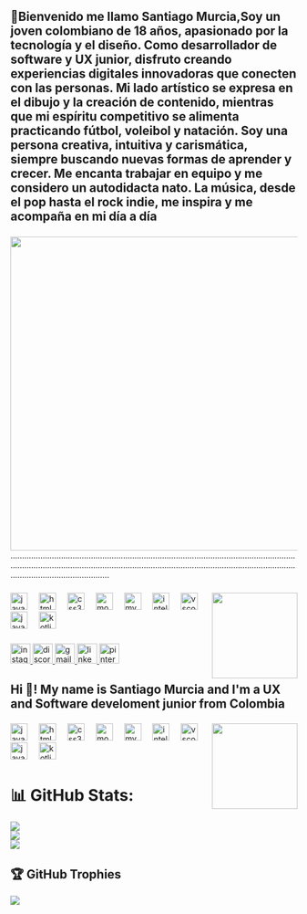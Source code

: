 
<h2 align="left">💫Bienvenido me llamo Santiago Murcia,Soy un joven colombiano de 18 años, apasionado por la tecnología y el diseño. Como desarrollador de software y UX junior, 
  disfruto creando experiencias digitales innovadoras que conecten con las personas. Mi lado artístico se expresa en el dibujo y la creación de contenido, 
  mientras que mi espíritu competitivo se alimenta practicando fútbol, voleibol y natación. Soy una persona creativa, 
  intuitiva y carismática, siempre buscando nuevas formas de aprender y crecer. 
  Me encanta trabajar en equipo y me considero un autodidacta nato. La música, desde el pop hasta el rock indie, me inspira y me acompaña en mi día a día</h2>
  
###

<img align="right" height="550" src="https://i.pinimg.com/originals/50/fd/4a/50fd4a7d39b88a7fd0cc43aaaefc9649.gif"  />





###
...................................................................................................................................................................................................................................................................................................
###


###

<img align="right" height="150" src="https://i.pinimg.com/originals/bb/72/3d/bb723dab868fa44510e4882f15a0f63c.gif"  />


###



<div align="left">
  <img src="https://cdn.jsdelivr.net/gh/devicons/devicon/icons/javascript/javascript-original.svg" height="30" alt="javascript logo"  />
  <img width="12" />
  <img src="https://cdn.jsdelivr.net/gh/devicons/devicon/icons/html5/html5-original.svg" height="30" alt="html5 logo"  />
  <img width="12" />
  <img src="https://cdn.jsdelivr.net/gh/devicons/devicon/icons/css3/css3-original.svg" height="30" alt="css3 logo"  />
  <img width="12" />
  <img src="https://cdn.jsdelivr.net/gh/devicons/devicon/icons/mongodb/mongodb-original.svg" height="30" alt="mongodb logo"  />
  <img width="12" />
  <img src="https://cdn.jsdelivr.net/gh/devicons/devicon/icons/mysql/mysql-original.svg" height="30" alt="mysql logo"  />
  <img width="12" />
  <img src="https://cdn.jsdelivr.net/gh/devicons/devicon/icons/intellij/intellij-original.svg" height="30" alt="intellij logo"  />
  <img width="12" />
  <img src="https://cdn.jsdelivr.net/gh/devicons/devicon/icons/vscode/vscode-original.svg" height="30" alt="vscode logo"  />
  <img width="12" />
  <img src="https://cdn.jsdelivr.net/gh/devicons/devicon/icons/java/java-original.svg" height="30" alt="java logo"  />
  <img width="12" />
  <img src="https://cdn.jsdelivr.net/gh/devicons/devicon/icons/kotlin/kotlin-original.svg" height="30" alt="kotlin logo"  />
</div>

###

<div>
 <a href="https://instagram.com/https://www.instagram.com/santigo.iidk/" target="_blank">
    <img src="https://img.shields.io/static/v1?message=Instagram&logo=instagram&label=&color=E4405F&logoColor=white&labelColor=&style=for-the-badge" height="35" alt="instagram logo"  />

  <a href="https://discord.gg//https://discord.gg/santiago_murcia" target="_blank">
  <img src="https://img.shields.io/static/v1?message=Discord&logo=discord&label=&color=7289DA&logoColor=white&labelColor=&style=for-the-badge" height="35" alt="discord logo"  />
  <a/>
      <a href="santiagoepalza73@gmail.com" target="_blank">
  <img src="https://img.shields.io/static/v1?message=Gmail&logo=gmail&label=&color=D14836&logoColor=white&labelColor=&style=for-the-badge" height="35" alt="gmail logo"  />
  <a/>
    
   <a href="https://linkedin.com/in/https://www.linkedin.com/in/santiago-epalza-murcia-764617304?" target="_blank">
  <img src="https://img.shields.io/static/v1?message=LinkedIn&logo=linkedin&label=&color=0077B5&logoColor=white&labelColor=&style=for-the-badge" height="35" alt="linkedin logo"  />
  <a/>
     <a href="https://pinterest.com/https://co.pinterest.com/murciasantiago576/">
  <img src= "https://img.shields.io/badge/Pinterest-%23E60023.svg?logo=Pinterest&logoColor=white" height="35" alt="pinterest logo" 
  />
  <a/>
  
</div>

<h2 align="left">Hi 👋! My name is Santiago Murcia and I'm a UX and Software develoment junior from Colombia</h2>

###

<img align="right" height="150" src="https://i.pinimg.com/originals/bb/72/3d/bb723dab868fa44510e4882f15a0f63c.gif"  />

###

<div align="left">
  <img src="https://cdn.jsdelivr.net/gh/devicons/devicon/icons/javascript/javascript-original.svg" height="30" alt="javascript logo"  />
  <img width="12" />
  <img src="https://cdn.jsdelivr.net/gh/devicons/devicon/icons/html5/html5-original.svg" height="30" alt="html5 logo"  />
  <img width="12" />
  <img src="https://cdn.jsdelivr.net/gh/devicons/devicon/icons/css3/css3-original.svg" height="30" alt="css3 logo"  />
  <img width="12" />
  <img src="https://cdn.jsdelivr.net/gh/devicons/devicon/icons/mongodb/mongodb-original.svg" height="30" alt="mongodb logo"  />
  <img width="12" />
  <img src="https://cdn.jsdelivr.net/gh/devicons/devicon/icons/mysql/mysql-original.svg" height="30" alt="mysql logo"  />
  <img width="12" />
  <img src="https://cdn.jsdelivr.net/gh/devicons/devicon/icons/intellij/intellij-original.svg" height="30" alt="intellij logo"  />
  <img width="12" />
  <img src="https://cdn.jsdelivr.net/gh/devicons/devicon/icons/vscode/vscode-original.svg" height="30" alt="vscode logo"  />
  <img width="12" />
  <img src="https://cdn.jsdelivr.net/gh/devicons/devicon/icons/java/java-original.svg" height="30" alt="java logo"  />
  <img width="12" />
  <img src="https://cdn.jsdelivr.net/gh/devicons/devicon/icons/kotlin/kotlin-original.svg" height="30" alt="kotlin logo"  />
</div>

###



###

<div align="left">







# 📊 GitHub Stats:

![](https://github-readme-stats.vercel.app/api?username=SantiE3&theme=dark&hide_border=true&include_all_commits=false&count_private=false)<br/>
![](https://github-readme-streak-stats.herokuapp.com/?user=SantiE3&theme=dark&hide_border=true)<br/>
![](https://github-readme-stats.vercel.app/api/top-langs/?username=SantiE3&theme=dark&hide_border=true&include_all_commits=false&count_private=false&layout=compact)

## 🏆 GitHub Trophies
![](https://github-profile-trophy.vercel.app/?username=SantiE3&theme=radical&no-frame=false&no-bg=true&margin-w=4)

<!-- Proudly created with GPRM ( https://gprm.itsvg.in ) -->









